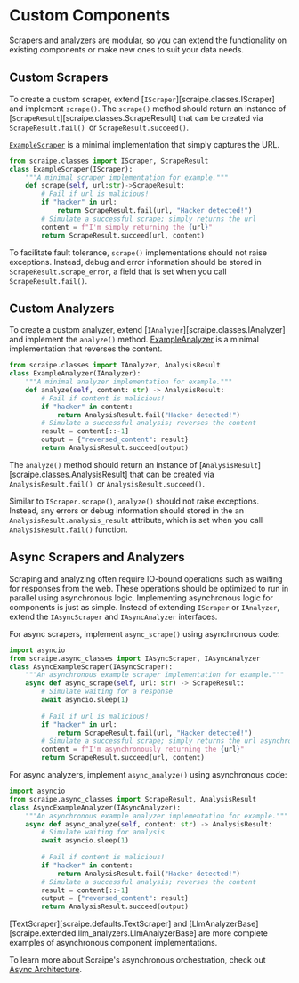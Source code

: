 # Custom Components

Scrapers and analyzers are modular, so you can extend the functionality on existing components or make new ones to suit your data needs.

## Custom Scrapers

To create a custom scraper, extend [`IScraper`][scraipe.classes.IScraper] and implement `scrape()`. The `scrape()` method should return an instance of [`ScrapeResult`][scraipe.classes.ScrapeResult] that can be created via `ScrapeResult.fail() `or `ScrapeResult.succeed()`.

[`ExampleScraper`](https://github.com/SnpM/scraipe/blob/main/examples/example_custom_components.py) is a minimal implementation that simply captures the URL.

```python
from scraipe.classes import IScraper, ScrapeResult
class ExampleScraper(IScraper):
    """A minimal scraper implementation for example."""
    def scrape(self, url:str)->ScrapeResult:
        # Fail if url is malicious!
        if "hacker" in url:
            return ScrapeResult.fail(url, "Hacker detected!")
        # Simulate a successful scrape; simply returns the url
        content = f"I'm simply returning the {url}"
        return ScrapeResult.succeed(url, content)
```


To facilitate fault tolerance, `scrape()` implementations should not raise exceptions. Instead, debug and error information should be stored in `ScrapeResult.scrape_error`, a field that is set when you call `ScrapeResult.fail()`.

## Custom Analyzers

To create a custom analyzer, extend [`IAnalyzer`][scraipe.classes.IAnalyzer] and implement the `analyze()` method. [ExampleAnalyzer](https://github.com/SnpM/scraipe/blob/main/examples/example_custom_components.py) is a minimal implementation that reverses the content.

```python
from scraipe.classes import IAnalyzer, AnalysisResult
class ExampleAnalyzer(IAnalyzer):
    """A minimal analyzer implementation for example."""
    def analyze(self, content: str) -> AnalysisResult:
        # Fail if content is malicious!
        if "hacker" in content:
            return AnalysisResult.fail("Hacker detected!")
        # Simulate a successful analysis; reverses the content
        result = content[::-1]
        output = {"reversed_content": result}
        return AnalysisResult.succeed(output)
```

The `analyze()` method should return an instance of [`AnalysisResult`][scraipe.classes.AnalysisResult] that can be created via `AnalysisResult.fail() `or `AnalysisResult.succeed()`.

Similar to `IScraper.scrape()`, `analyze()` should not raise exceptions. Instead, any errors or debug information should stored in the an `AnalysisResult.analysis_result` attribute, which is set when you call `AnalysisResult.fail()` function.

## Async Scrapers and Analyzers

Scraping and analyzing often require IO-bound operations such as waiting for responses from the web. These operations should be optimized to run in parallel using asynchronous logic. Implementing asynchronous logic for components is just as simple. Instead of extending `IScraper` or `IAnalyzer`, extend the `IAsyncScraper` and `IAsyncAnalyzer` interfaces.

For async scrapers, implement `async_scrape()` using asynchronous code:

```python
import asyncio
from scraipe.async_classes import IAsyncScraper, IAsyncAnalyzer
class AsyncExampleScraper(IAsyncScraper):
    """An asynchronous example scraper implementation for example."""
    async def async_scrape(self, url: str) -> ScrapeResult:
        # Simulate waiting for a response
        await asyncio.sleep(1)
        
        # Fail if url is malicious!
        if "hacker" in url:
            return ScrapeResult.fail(url, "Hacker detected!")
        # Simulate a successful scrape; simply returns the url asynchronously
        content = f"I'm asynchronously returning the {url}"
        return ScrapeResult.succeed(url, content)
```

For async analyzers, implement `async_analyze()` using asynchronous code:

```python
import asyncio
from scraipe.async_classes import ScrapeResult, AnalysisResult
class AsyncExampleAnalyzer(IAsyncAnalyzer):
    """An asynchronous example analyzer implementation for example."""
    async def async_analyze(self, content: str) -> AnalysisResult:
        # Simulate waiting for analysis
        await asyncio.sleep(1)
        
        # Fail if content is malicious!
        if "hacker" in content:
            return AnalysisResult.fail("Hacker detected!")
        # Simulate a successful analysis; reverses the content
        result = content[::-1]
        output = {"reversed_content": result}
        return AnalysisResult.succeed(output)
```


[TextScraper][scraipe.defaults.TextScraper] and [LlmAnalyzerBase][scraipe.extended.llm_analyzers.LlmAnalyzerBase] are more complete examples of asynchronous component implementations.

To learn more about Scraipe's asynchronous orchestration, check out [Async Architecture](./async_architecture.md).
